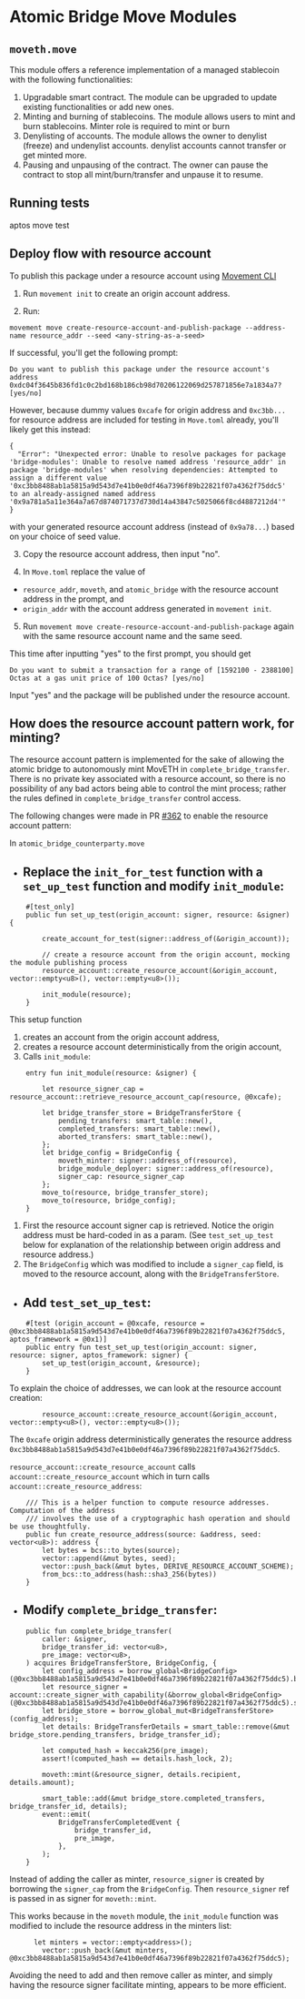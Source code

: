 # Atomic Bridge Move Modules 


## `moveth.move`
This module offers a reference implementation of a managed stablecoin with the following functionalities:
1. Upgradable smart contract. The module can be upgraded to update existing functionalities or add new ones.
2. Minting and burning of stablecoins. The module allows users to mint and burn stablecoins. Minter role is required to mint or burn
3. Denylisting of accounts. The module allows the owner to denylist (freeze) and undenylist accounts.
denylist accounts cannot transfer or get minted more.
4. Pausing and unpausing of the contract. The owner can pause the contract to stop all mint/burn/transfer and unpause it to resume.

## Running tests
aptos move test

## Deploy flow with resource account

To publish this package under a resource account using [Movement CLI](https://docs.movementnetwork.xyz/devs/movementcli) 

1. Run `movement init` to create an origin account address. 

2. Run:

```
movement move create-resource-account-and-publish-package --address-name resource_addr --seed <any-string-as-a-seed>
```

If successful, you'll get the following prompt: 

```
Do you want to publish this package under the resource account's address 0xdc04f3645b836fd1c0c2bd168b186cb98d70206122069d257871856e7a1834a7? [yes/no]
```

However, because dummy values `0xcafe` for origin address and `0xc3bb...` for resource address are included for testing in `Move.toml` already, you'll likely get this instead:

```
{
  "Error": "Unexpected error: Unable to resolve packages for package 'bridge-modules': Unable to resolve named address 'resource_addr' in package 'bridge-modules' when resolving dependencies: Attempted to assign a different value '0xc3bb8488ab1a5815a9d543d7e41b0e0df46a7396f89b22821f07a4362f75ddc5' to an already-assigned named address '0x9a781a5a11e364a7a67d874071737d730d14a43847c5025066f8cd4887212d4'"
}
```
with your generated resource account address (instead of `0x9a78...`) based on your choice of seed value.

3. Copy the resource account address, then input "no".

4. In `Move.toml` replace the value of
- `resource_addr`, `moveth`, and `atomic_bridge` with the resource account address in the prompt, and
- `origin_addr` with the account address generated in `movement init`.

5. Run `movement move create-resource-account-and-publish-package` again with the same resource account name and the same seed.

This time after inputting "yes" to the first prompt, you should get

```
Do you want to submit a transaction for a range of [1592100 - 2388100] Octas at a gas unit price of 100 Octas? [yes/no]
```

Input "yes" and the package will be published under the resource account.

## How does the resource account pattern work, for minting?

The resource account pattern is implemented for the sake of allowing the atomic bridge to autonomously mint MovETH in `complete_bridge_transfer`. There is no private key associated with a resource account, so there is no possibility of any bad actors being able to control the mint process; rather the rules defined in `complete_bridge_transfer` control access.

The following changes were made in PR [#362](https://github.com/movementlabsxyz/movement/pull/362) to enable the resource account pattern:

In `atomic_bridge_counterparty.move`

- ## Replace the `init_for_test` function with a `set_up_test` function and modify `init_module`:

```
    #[test_only]
    public fun set_up_test(origin_account: signer, resource: &signer) {

        create_account_for_test(signer::address_of(&origin_account));

        // create a resource account from the origin account, mocking the module publishing process
        resource_account::create_resource_account(&origin_account, vector::empty<u8>(), vector::empty<u8>());

        init_module(resource);
    }
```

This setup function
1. creates an account from the origin account address,
2. creates a resource account deterministically from the origin account,
3. Calls `init_module`:

```
    entry fun init_module(resource: &signer) {

        let resource_signer_cap = resource_account::retrieve_resource_account_cap(resource, @0xcafe);

        let bridge_transfer_store = BridgeTransferStore {
            pending_transfers: smart_table::new(),
            completed_transfers: smart_table::new(),
            aborted_transfers: smart_table::new(),
        };
        let bridge_config = BridgeConfig {
            moveth_minter: signer::address_of(resource),
            bridge_module_deployer: signer::address_of(resource),
            signer_cap: resource_signer_cap
        };
        move_to(resource, bridge_transfer_store);
        move_to(resource, bridge_config);
    }
```
1. First the resource account signer cap is retrieved. Notice the origin address must be hard-coded in as a param. (See `test_set_up_test` below for explanation of the relationship between origin address and resource address.)
2. The `BridgeConfig` which was modified to include a `signer_cap` field, is moved to the resource account, along with the `BridgeTransferStore`. 

- ## Add `test_set_up_test`:

```
    #[test (origin_account = @0xcafe, resource = @0xc3bb8488ab1a5815a9d543d7e41b0e0df46a7396f89b22821f07a4362f75ddc5, aptos_framework = @0x1)]
    public entry fun test_set_up_test(origin_account: signer, resource: signer, aptos_framework: signer) {
        set_up_test(origin_account, &resource);
    }
```

To explain the choice of addresses, we can look at the resource account creation:

```
        resource_account::create_resource_account(&origin_account, vector::empty<u8>(), vector::empty<u8>());
```

The `0xcafe` origin address deterministically generates the resource address `0xc3bb8488ab1a5815a9d543d7e41b0e0df46a7396f89b22821f07a4362f75ddc5`.

`resource_account::create_resource_account` calls `account::create_resource_account` which in turn calls `account::create_resource_address`:

```
    /// This is a helper function to compute resource addresses. Computation of the address
    /// involves the use of a cryptographic hash operation and should be use thoughtfully.
    public fun create_resource_address(source: &address, seed: vector<u8>): address {
        let bytes = bcs::to_bytes(source);
        vector::append(&mut bytes, seed);
        vector::push_back(&mut bytes, DERIVE_RESOURCE_ACCOUNT_SCHEME);
        from_bcs::to_address(hash::sha3_256(bytes))
    }
```  

- ## Modify `complete_bridge_transfer`:

```
    public fun complete_bridge_transfer(
        caller: &signer,
        bridge_transfer_id: vector<u8>,
        pre_image: vector<u8>,
    ) acquires BridgeTransferStore, BridgeConfig, {
        let config_address = borrow_global<BridgeConfig>(@0xc3bb8488ab1a5815a9d543d7e41b0e0df46a7396f89b22821f07a4362f75ddc5).bridge_module_deployer;
        let resource_signer = account::create_signer_with_capability(&borrow_global<BridgeConfig>(@0xc3bb8488ab1a5815a9d543d7e41b0e0df46a7396f89b22821f07a4362f75ddc5).signer_cap);
        let bridge_store = borrow_global_mut<BridgeTransferStore>(config_address);
        let details: BridgeTransferDetails = smart_table::remove(&mut bridge_store.pending_transfers, bridge_transfer_id);

        let computed_hash = keccak256(pre_image);
        assert!(computed_hash == details.hash_lock, 2);

        moveth::mint(&resource_signer, details.recipient, details.amount);

        smart_table::add(&mut bridge_store.completed_transfers, bridge_transfer_id, details);
        event::emit(
            BridgeTransferCompletedEvent {
                bridge_transfer_id,
                pre_image,
            },
        );
    }
```

Instead of adding the caller as minter, `resource_signer` is created by borrowing the `signer_cap` from the `BridgeConfig`. Then `resource_signer` ref is passed in as signer for `moveth::mint`.

This works because in the `moveth` module, the `init_module` function was modified to include the resource address in the minters list:

```
      let minters = vector::empty<address>();
        vector::push_back(&mut minters, @0xc3bb8488ab1a5815a9d543d7e41b0e0df46a7396f89b22821f07a4362f75ddc5);
```

Avoiding the need to add and then remove caller as minter, and simply having the resource signer facilitate minting, appears to be more efficient.
